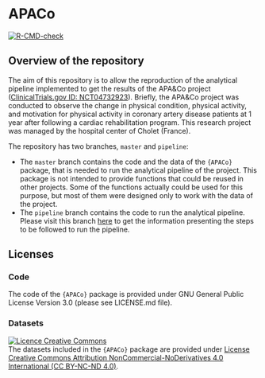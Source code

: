
<!-- README.md is generated from README.Rmd. Please edit that file -->

# APACo

<!-- badges: start -->

[![R-CMD-check](https://github.com/pydemull/APACo/actions/workflows/R-CMD-check.yaml/badge.svg)](https://github.com/pydemull/APACo/actions/workflows/R-CMD-check.yaml)
<!-- badges: end -->

## Overview of the repository

The aim of this repository is to allow the reproduction of the
analytical pipeline implemented to get the results of the APA&Co project
([ClinicalTrials.gov ID:
NCT04732923](https://clinicaltrials.gov/study/NCT04732923?term=APA%26Co&rank=4)).
Briefly, the APA&Co project was conducted to observe the change in
physical condition, physical activity, and motivation for physical
activity in coronary artery disease patients at 1 year after following a
cardiac rehabilitation program. This research project was managed by the
hospital center of Cholet (France).

The repository has two branches, `master` and `pipeline`:

- The `master` branch contains the code and the data of the `{APACo}`
  package, that is needed to run the analytical pipeline of the project.
  This package is not intended to provide functions that could be reused
  in other projects. Some of the functions actually could be used for
  this purpose, but most of them were designed only to work with the
  data of the project.
- The `pipeline` branch contains the code to run the analytical
  pipeline. Please visit this branch
  [here](https://github.com/pydemull/APACo/tree/pipeline) to get the
  information presenting the steps to be followed to run the pipeline.

## Licenses

### Code

The code of the `{APACo}` package is provided under GNU General Public
License Version 3.0 (please see LICENSE.md file).

### Datasets

<a rel="license" href="http://creativecommons.org/licenses/by-nc-nd/4.0/"><img alt="Licence Creative Commons" style="border-width:0" src="https://i.creativecommons.org/l/by-nc-nd/4.0/88x31.png" /></a><br />The
datasets included in the `{APACo}` package are provided under
<a rel="license" href="http://creativecommons.org/licenses/by-nc-nd/4.0/">License
Creative Commons Attribution NonCommercial-NoDerivatives 4.0
International (CC BY-NC-ND 4.0)</a>.
